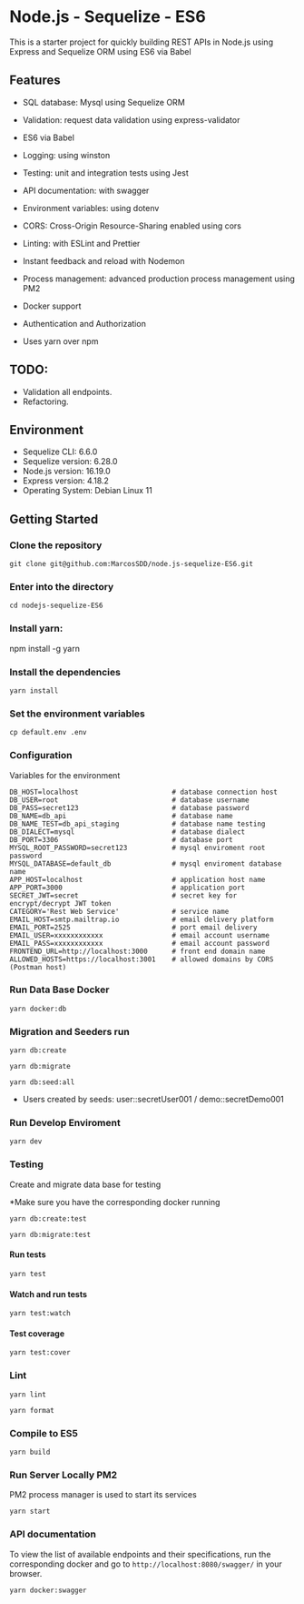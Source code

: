 # Node.js - Sequelize - ES6

This is a starter project for quickly building REST APIs in Node.js using Express and Sequelize ORM using ES6 via Babel

## Features

-   SQL database: Mysql using Sequelize ORM

-   Validation: request data validation using express-validator

-   ES6 via Babel

-   Logging: using winston

-   Testing: unit and integration tests using Jest

-   API documentation: with swagger

-   Environment variables: using dotenv

-   CORS: Cross-Origin Resource-Sharing enabled using cors

-   Linting: with ESLint and Prettier

-   Instant feedback and reload with Nodemon

-   Process management: advanced production process management using PM2

-   Docker support

-   Authentication and Authorization

-   Uses yarn over npm

## TODO:

-   Validation all endpoints.
-   Refactoring.

## Environment

-   Sequelize CLI: 6.6.0
-   Sequelize version: 6.28.0
-   Node.js version: 16.19.0
-   Express version: 4.18.2
-   Operating System: Debian Linux 11

## Getting Started

### Clone the repository

```console
git clone git@github.com:MarcosSDD/node.js-sequelize-ES6.git
```

### Enter into the directory

```console
cd nodejs-sequelize-ES6
```

### Install yarn:

npm install -g yarn

### Install the dependencies

```console
yarn install
```

### Set the environment variables

```console
cp default.env .env
```

### Configuration

Variables for the environment

```console
DB_HOST=localhost                       # database connection host
DB_USER=root                            # database username
DB_PASS=secret123                       # database password
DB_NAME=db_api                          # database name
DB_NAME_TEST=db_api_staging             # database name testing
DB_DIALECT=mysql                        # database dialect
DB_PORT=3306                            # database port
MYSQL_ROOT_PASSWORD=secret123           # mysql enviroment root password
MYSQL_DATABASE=default_db               # mysql enviroment database name
APP_HOST=localhost                      # application host name
APP_PORT=3000                           # application port
SECRET_JWT=secret                       # secret key for encrypt/decrypt JWT token
CATEGORY='Rest Web Service'             # service name
EMAIL_HOST=smtp.mailtrap.io             # email delivery platform
EMAIL_PORT=2525                         # port email delivery
EMAIL_USER=xxxxxxxxxxxx                 # email account username
EMAIL_PASS=xxxxxxxxxxxx                 # email account password
FRONTEND_URL=http://localhost:3000      # front end domain name
ALLOWED_HOSTS=https://localhost:3001    # allowed domains by CORS (Postman host)
```

### Run Data Base Docker

```console
yarn docker:db
```

### Migration and Seeders run

```console
yarn db:create

yarn db:migrate

yarn db:seed:all
```

-   Users created by seeds: user::secretUser001 / demo::secretDemo001

### Run Develop Enviroment

```console
yarn dev
```

### Testing

Create and migrate data base for testing

\*Make sure you have the corresponding docker running

```console
yarn db:create:test

yarn db:migrate:test
```

#### Run tests

```console
yarn test
```

#### Watch and run tests

```console
yarn test:watch
```

#### Test coverage

```console
yarn test:cover
```

### Lint

```console
yarn lint

yarn format
```

### Compile to ES5

```console
yarn build
```

### Run Server Locally PM2

PM2 process manager is used to start its services

```console
yarn start
```

### API documentation

To view the list of available endpoints and their specifications, run the corresponding docker and go to `http://localhost:8080/swagger/` in your browser.

```console
yarn docker:swagger
```